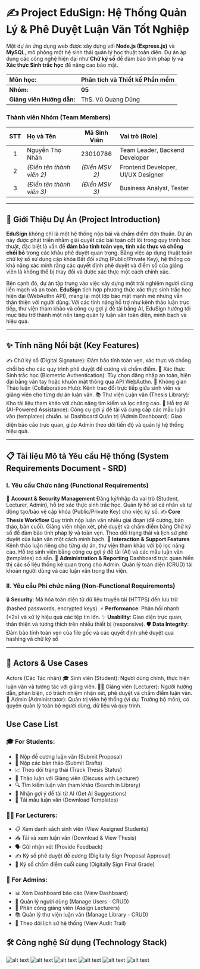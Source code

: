 # ✍️ Project EduSign: Hệ Thống Quản Lý & Phê Duyệt Luận Văn Tốt Nghiệp

Một dự án ứng dụng web được xây dựng với **Node.js (Express.js)** và **MySQL**, mô phỏng một hệ sinh thái quản lý học thuật toàn diện. Dự án áp dụng các công nghệ hiện đại như **Chữ ký số** để đảm bảo tính pháp lý và **Xác thực Sinh trắc học** để nâng cao bảo mật.

| **Môn học:** | **Phân tích và Thiết kế Phần mềm** |
| :--- | :--- |
| **Nhóm:** | **05** |
| **Giảng viên Hướng dẫn:** | ThS. Vũ Quang Dũng |

### **Thành viên Nhóm (Team Members)**

| **STT** | **Họ và Tên** | **Mã Sinh Viên** | **Vai trò (Role)** |
| :---: | :--- | :---: | :--- |
| 1 | Nguyễn Thọ Nhân | 23010786 | Team Leader, Backend Developer |
| 2 | _(Điền tên thành viên 2)_ | _(Điền MSV 2)_ | Frontend Developer, UI/UX Designer |
| 3 | _(Điền tên thành viên 3)_ | _(Điền MSV 3)_ | Business Analyst, Tester |

---

## 🚀 Giới Thiệu Dự Án (Project Introduction)

**EduSign** không chỉ là một hệ thống nộp bài và chấm điểm đơn thuần. Dự án này được phát triển nhằm giải quyết các bài toán cốt lõi trong quy trình học thuật, đặc biệt là vấn đề **đảm bảo tính toàn vẹn, tính xác thực và chống chối bỏ** trong các khâu phê duyệt quan trọng. Bằng việc áp dụng thuật toán chữ ký số sử dụng cặp khóa Bất đối xứng (Public/Private Key), hệ thống có khả năng xác minh rằng các quyết định phê duyệt và điểm số của giảng viên là không thể bị thay đổi và được xác thực một cách chính xác.

Bên cạnh đó, dự án tập trung vào việc xây dựng một trải nghiệm người dùng liền mạch và an toàn. **EduSign** tích hợp phương thức xác thực sinh trắc học hiện đại (WebAuthn API), mang lại một lớp bảo mật mạnh mẽ nhưng vẫn thân thiện với người dùng. Với các tính năng hỗ trợ như kênh thảo luận trực tiếp, thư viện tham khảo và công cụ gợi ý đề tài bằng AI, EduSign hướng tới mục tiêu trở thành một nền tảng quản lý luận văn toàn diện, minh bạch và hiệu quả.

---
## ✨ Tính năng Nổi bật (Key Features)
✍️ Chữ ký số (Digital Signature): Đảm bảo tính toàn vẹn, xác thực và chống chối bỏ cho các quy trình phê duyệt đề cương và chấm điểm.
👤 Xác thực Sinh trắc học (Biometric Authentication): Tùy chọn đăng nhập an toàn, hiện đại bằng vân tay hoặc khuôn mặt thông qua API WebAuthn.
💬 Không gian Thảo luận (Collaboration Hub): Kênh trao đổi trực tiếp giữa sinh viên và giảng viên cho từng dự án luận văn.
📚 Thư viện Luận văn (Thesis Library): Kho tài liệu tham khảo với chức năng tìm kiếm và lọc nâng cao.
🤖 Hỗ trợ AI (AI-Powered Assistance): Công cụ gợi ý đề tài và cung cấp các mẫu luận văn (templates) chuẩn.
📊 Dashboard Quản trị (Admin Dashboard): Giao diện báo cáo trực quan, giúp Admin theo dõi tiến độ và quản lý hệ thống hiệu quả.

---
## 📋 Tài liệu Mô tả Yêu cầu Hệ thống (System Requirements Document - SRD)
### I. Yêu cầu Chức năng (Functional Requirements)
👤 **Account & Security Management**
Đăng ký/nhập đa vai trò (Student, Lecturer, Admin), hỗ trợ xác thực sinh trắc học.
Quản lý hồ sơ cá nhân và tự động tạo/bảo vệ cặp khóa (Public/Private Key) cho việc ký số.
✍️ **Core Thesis Workflow**
Quy trình nộp luận văn nhiều giai đoạn (đề cương, bản thảo, bản cuối).
Giảng viên nhận xét, phê duyệt và chấm điểm bằng Chữ ký số để đảm bảo tính pháp lý và toàn vẹn.
Theo dõi trạng thái và lịch sử phê duyệt của luận văn một cách minh bạch.
💬 **Interaction & Support Features**
Kênh thảo luận riêng cho từng dự án, thư viện tham khảo với bộ lọc nâng cao.
Hỗ trợ sinh viên bằng công cụ gợi ý đề tài (AI) và các mẫu luận văn (templates) có sẵn.
👑 **Administration & Reporting**
Dashboard trực quan hiển thị các số liệu thống kê quan trọng cho Admin.
Quản lý toàn diện (CRUD) tài khoản người dùng và các luận văn trong thư viện.
### II. Yêu cầu Phi chức năng (Non-Functional Requirements)
🔒 **Security**: Mã hóa toàn diện từ dữ liệu truyền tải (HTTPS) đến lưu trữ (hashed passwords, encrypted keys).
⚡ **Performance**: Phản hồi nhanh (<2s) và xử lý hiệu quả các tệp tin lớn.
✨ **Usability**: Giao diện trực quan, thân thiện và tương thích trên nhiều thiết bị (responsive).
🛡️ **Data Integrity**: Đảm bảo tính toàn vẹn của file gốc và các quyết định phê duyệt qua hashing và chữ ký số

---
## 👥 Actors & Use Cases
Actors (Các Tác nhân)
🎓 Sinh viên (Student): Người dùng chính, thực hiện luận văn và tương tác với giảng viên.
👨‍🏫 Giảng viên (Lecturer): Người hướng dẫn, phản biện, có trách nhiệm nhận xét, phê duyệt và chấm điểm luận văn.
👑 Admin (Administrator): Quản trị viên hệ thống (ví dụ: Trưởng bộ môn), có quyền quản lý toàn bộ người dùng, dữ liệu và quy trình.
## Use Case List
### 🎓 For Students:
- 📝 Nộp đề cương luận văn (Submit Proposal)
- 📂 Nộp các bản thảo (Submit Drafts)
- 📈 Theo dõi trạng thái (Track Thesis Status)
- 💬 Thảo luận với Giảng viên (Discuss with Lecturer)
- 🔍 Tìm kiếm luận văn tham khảo (Search in Library)
- 🤖 Nhận gợi ý đề tài từ AI (Get AI Suggestions)
- 📄 Tải mẫu luận văn (Download Templates)
### 👨‍🏫 For Lecturers:
- 📋 Xem danh sách sinh viên (View Assigned Students)
- 📥 Tải và xem luận văn (Download & View Thesis)
- 🗣️ Gửi nhận xét (Provide Feedback)
- ✍️ Ký số phê duyệt đề cương (Digitally Sign Proposal Approval)
- 💯 Ký số chấm điểm cuối cùng (Digitally Sign Final Grade)
### 👑 For Admins:
- 📊 Xem Dashboard báo cáo (View Dashboard)
- 👤 Quản lý người dùng (Manage Users - CRUD)
- 🔄 Phân công giảng viên (Assign Lecturers)
- 📚 Quản lý thư viện luận văn (Manage Library - CRUD)
- 📜 Theo dõi lịch sử hệ thống (View Audit Trail)

## 🛠️ Công nghệ Sử dụng (Technology Stack)
![alt text](https://img.shields.io/badge/Node.js-339933?style=for-the-badge&logo=nodedotjs&logoColor=white)
![alt text](https://img.shields.io/badge/Express.js-000000?style=for-the-badge&logo=express&logoColor=white)
![alt text](https://img.shields.io/badge/MySQL-4479A1?style=for-the-badge&logo=mysql&logoColor=white)
![alt text](https://img.shields.io/badge/HTML5-E34F26?style=for-the-badge&logo=html5&logoColor=white)
![alt text](https://img.shields.io/badge/CSS3-1572B6?style=for-the-badge&logo=css3&logoColor=white)
![alt text](https://img.shields.io/badge/JavaScript-F7DF1E?style=for-the-badge&logo=javascript&logoColor=black)
